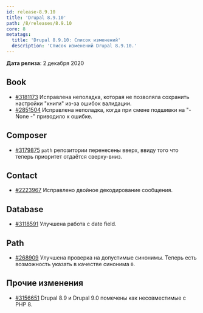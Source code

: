 ```yaml
---
id: release-8.9.10
title: 'Drupal 8.9.10'
path: /8/releases/8.9.10
core: 8
metatags:
  title: 'Drupal 8.9.10: Список изменений'
  description: 'Список изменений Drupal 8.9.10.'
---
```


**Дата релиза**: 2 декабря 2020

## Book

- [#3181173](https://www.drupal.org/project/drupal/issues/3181173) Исправлена неполадка, которая не позволяла сохранить настройки "книги" из-за ошибок валидации.
- [#2851504](https://www.drupal.org/project/drupal/issues/2851504) Исправлена неполадка, когда при смене подшивки на "- None -" приводило к ошибке.

## Composer

- [#3179875](https://www.drupal.org/project/drupal/issues/3179875) `path` репозитории перенесены вверх, ввиду того что теперь приоритет отдаётся сверху-вниз.

## Contact

- [#2223967](https://www.drupal.org/project/drupal/issues/2223967) Исправлено двойное декодирование сообщения.

## Database

- [#3118591](https://www.drupal.org/project/drupal/issues/3118591) Улучшена работа с date field.

## Path

- [#268909](https://www.drupal.org/project/drupal/issues/268909) Улучшена проверка на допустимые синонимы. Теперь есть возможность указать в качестве синонима `0`.

## Прочие изменения

- [#3156651](https://www.drupal.org/project/drupal/issues/3156651) Drupal 8.9 и Drupal 9.0 помечены как несовместимые с PHP 8.